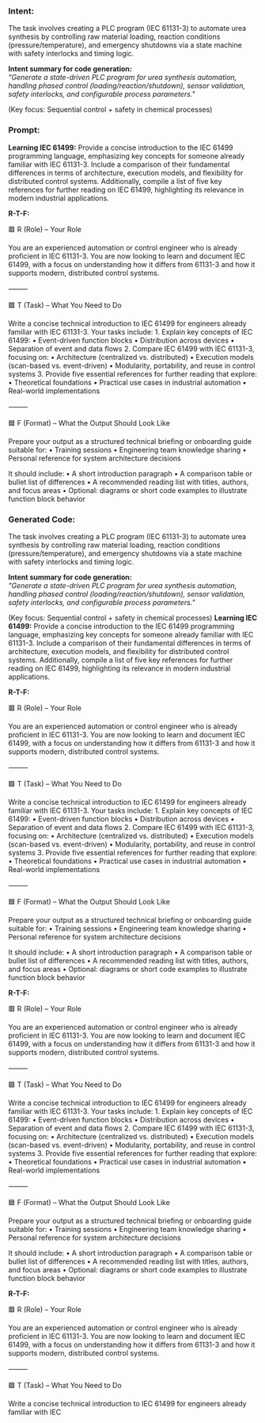 ### Intent:
The task involves creating a PLC program (IEC 61131-3) to automate urea synthesis by controlling raw material loading, reaction conditions (pressure/temperature), and emergency shutdowns via a state machine with safety interlocks and timing logic.  

**Intent summary for code generation:**  
*"Generate a state-driven PLC program for urea synthesis automation, handling phased control (loading/reaction/shutdown), sensor validation, safety interlocks, and configurable process parameters."*  

(Key focus: Sequential control + safety in chemical processes)

### Prompt:
**Learning IEC 61499:**
Provide a concise introduction to the IEC 61499 programming language, emphasizing key concepts for someone already familiar with IEC 61131-3. Include a comparison of their fundamental differences in terms of architecture, execution models, and flexibility for distributed control systems. Additionally, compile a list of five key references for further reading on IEC 61499, highlighting its relevance in modern industrial applications.

**R-T-F:**

🟥 R (Role) – Your Role

You are an experienced automation or control engineer who is already proficient in IEC 61131-3. You are now looking to learn and document IEC 61499, with a focus on understanding how it differs from 61131-3 and how it supports modern, distributed control systems.

⸻

🟩 T (Task) – What You Need to Do

Write a concise technical introduction to IEC 61499 for engineers already familiar with IEC 61131-3. Your tasks include:
	1.	Explain key concepts of IEC 61499:
	•	Event-driven function blocks
	•	Distribution across devices
	•	Separation of event and data flows
	2.	Compare IEC 61499 with IEC 61131-3, focusing on:
	•	Architecture (centralized vs. distributed)
	•	Execution models (scan-based vs. event-driven)
	•	Modularity, portability, and reuse in control systems
	3.	Provide five essential references for further reading that explore:
	•	Theoretical foundations
	•	Practical use cases in industrial automation
	•	Real-world implementations

⸻

🟦 F (Format) – What the Output Should Look Like

Prepare your output as a structured technical briefing or onboarding guide suitable for:
	•	Training sessions
	•	Engineering team knowledge sharing
	•	Personal reference for system architecture decisions

It should include:
	•	A short introduction paragraph
	•	A comparison table or bullet list of differences
	•	A recommended reading list with titles, authors, and focus areas
	•	Optional: diagrams or short code examples to illustrate function block behavior

### Generated Code:
The task involves creating a PLC program (IEC 61131-3) to automate urea synthesis by controlling raw material loading, reaction conditions (pressure/temperature), and emergency shutdowns via a state machine with safety interlocks and timing logic.  

**Intent summary for code generation:**  
*"Generate a state-driven PLC program for urea synthesis automation, handling phased control (loading/reaction/shutdown), sensor validation, safety interlocks, and configurable process parameters."*  

(Key focus: Sequential control + safety in chemical processes)
**Learning IEC 61499:**
Provide a concise introduction to the IEC 61499 programming language, emphasizing key concepts for someone already familiar with IEC 61131-3. Include a comparison of their fundamental differences in terms of architecture, execution models, and flexibility for distributed control systems. Additionally, compile a list of five key references for further reading on IEC 61499, highlighting its relevance in modern industrial applications.

**R-T-F:**

🟥 R (Role) – Your Role

You are an experienced automation or control engineer who is already proficient in IEC 61131-3. You are now looking to learn and document IEC 61499, with a focus on understanding how it differs from 61131-3 and how it supports modern, distributed control systems.

⸻

🟩 T (Task) – What You Need to Do

Write a concise technical introduction to IEC 61499 for engineers already familiar with IEC 61131-3. Your tasks include:
	1.	Explain key concepts of IEC 61499:
	•	Event-driven function blocks
	•	Distribution across devices
	•	Separation of event and data flows
	2.	Compare IEC 61499 with IEC 61131-3, focusing on:
	•	Architecture (centralized vs. distributed)
	•	Execution models (scan-based vs. event-driven)
	•	Modularity, portability, and reuse in control systems
	3.	Provide five essential references for further reading that explore:
	•	Theoretical foundations
	•	Practical use cases in industrial automation
	•	Real-world implementations

⸻

🟦 F (Format) – What the Output Should Look Like

Prepare your output as a structured technical briefing or onboarding guide suitable for:
	•	Training sessions
	•	Engineering team knowledge sharing
	•	Personal reference for system architecture decisions

It should include:
	•	A short introduction paragraph
	•	A comparison table or bullet list of differences
	•	A recommended reading list with titles, authors, and focus areas
	•	Optional: diagrams or short code examples to illustrate function block behavior

**R-T-F:**

🟥 R (Role) – Your Role

You are an experienced automation or control engineer who is already proficient in IEC 61131-3. You are now looking to learn and document IEC 61499, with a focus on understanding how it differs from 61131-3 and how it supports modern, distributed control systems.

⸻

🟩 T (Task) – What You Need to Do

Write a concise technical introduction to IEC 61499 for engineers already familiar with IEC 61131-3. Your tasks include:
	1.	Explain key concepts of IEC 61499:
	•	Event-driven function blocks
	•	Distribution across devices
	•	Separation of event and data flows
	2.	Compare IEC 61499 with IEC 61131-3, focusing on:
	•	Architecture (centralized vs. distributed)
	•	Execution models (scan-based vs. event-driven)
	•	Modularity, portability, and reuse in control systems
	3.	Provide five essential references for further reading that explore:
	•	Theoretical foundations
	•	Practical use cases in industrial automation
	•	Real-world implementations

⸻

🟦 F (Format) – What the Output Should Look Like

Prepare your output as a structured technical briefing or onboarding guide suitable for:
	•	Training sessions
	•	Engineering team knowledge sharing
	•	Personal reference for system architecture decisions

It should include:
	•	A short introduction paragraph
	•	A comparison table or bullet list of differences
	•	A recommended reading list with titles, authors, and focus areas
	•	Optional: diagrams or short code examples to illustrate function block behavior

**R-T-F:**

🟥 R (Role) – Your Role

You are an experienced automation or control engineer who is already proficient in IEC 61131-3. You are now looking to learn and document IEC 61499, with a focus on understanding how it differs from 61131-3 and how it supports modern, distributed control systems.

⸻

🟩 T (Task) – What You Need to Do

Write a concise technical introduction to IEC 61499 for engineers already familiar with IEC
